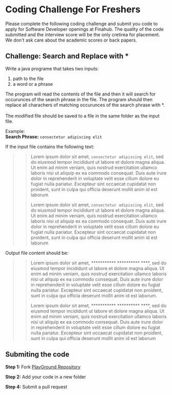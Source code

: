 # Coding Challenge For Freshers
Please complete the following coding challenge and submit you code to apply for Software Developer openings at Finahub. The quality of the code submitted and the interview score will be the only cretirea for placement. We don't ask care about the academic scores or back papers.

## Challenge: Search and Replace with *
Write a java programe that takes two inputs:
1. path to the file
2. a word or a phrase 

The program will read the contents of the file and then it will search for occurunces of the search phrase in the file. The program should then replace all charachers of matching occurunces of the search phrase with \*. <br><br>
The modified file should be saved to a file in the same folder as the input file.

Example: <br>
**Search Phrase:** `consectetur adipiscing elit`

If the input file contains the following text:

>>Lorem ipsum dolor sit amet, `consectetur adipiscing elit`, sed do eiusmod tempor incididunt ut labore et dolore magna aliqua. Ut enim ad minim veniam, quis nostrud exercitation ullamco laboris nisi ut aliquip ex ea commodo consequat. Duis aute irure dolor in reprehenderit in voluptate velit esse cillum dolore eu fugiat nulla pariatur. Excepteur sint occaecat cupidatat non proident, sunt in culpa qui officia deserunt mollit anim id est laborum
>>
>>Lorem ipsum dolor sit amet, `consectetur adipiscing elit`, sed do eiusmod tempor incididunt ut labore et dolore magna aliqua. Ut enim ad minim veniam, quis nostrud exercitation ullamco laboris nisi ut aliquip ex ea commodo consequat. Duis aute irure dolor in reprehenderit in voluptate velit esse cillum dolore eu fugiat nulla pariatur. Excepteur sint occaecat cupidatat non proident, sunt in culpa qui officia deserunt mollit anim id est laborum



Output file content should be:
>>Lorem ipsum dolor sit amet, \*********** \********** \****, sed do eiusmod tempor incididunt ut labore et dolore magna aliqua. Ut enim ad minim veniam, quis nostrud exercitation ullamco laboris nisi ut aliquip ex ea commodo consequat. Duis aute irure dolor in reprehenderit in voluptate velit esse cillum dolore eu fugiat nulla pariatur. Excepteur sint occaecat cupidatat non proident, sunt in culpa qui officia deserunt mollit anim id est laborum.
>>
>>Lorem ipsum dolor sit amet, \*********** \********** \****, sed do eiusmod tempor incididunt ut labore et dolore magna aliqua. Ut enim ad minim veniam, quis nostrud exercitation ullamco laboris nisi ut aliquip ex ea commodo consequat. Duis aute irure dolor in reprehenderit in voluptate velit esse cillum dolore eu fugiat nulla pariatur. Excepteur sint occaecat cupidatat non proident, sunt in culpa qui officia deserunt mollit anim id est laborum

## Submiting the code
**Step 1:** Fork [PlayGround Repository](https://github.com/Finahub/PlayGround)

**Step 2:** Add your code in a new folder

**Step 4:** Submit a pull request 



